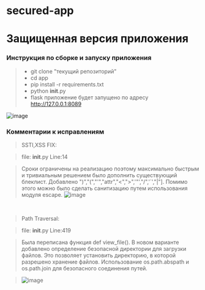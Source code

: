 # secured-app
# Защищенная версия приложения

### Инструкция по сборке и запуску приложения

> - git clone "текущий репозиторий"
> - cd app
> - pip install -r requirements.txt
> - python __init__.py
> - flask приложение будет запущено по адресу http://127.0.0.1:8089

![image](https://github.com/medarov411/vuln-app/assets/60567375/302c807a-5503-411e-a291-bbe552f247ec)

### Комментарии к исправлениям
>SSTI,XSS FIX:

>file: __init__.py Line:14

> Сроки ограничены на реализацию поэтому максимально быстрым и тривиальным решением было дополнить существующий блеклист. Добавлено ")","(","'","attr","<",">",'"',"/",'`',"|"]. Помимо этого можно было сделать санитизацию путем использования модуля escape.
> ![image](https://github.com/medarov411/secured-app/assets/60567375/e3430112-554c-48fb-b002-978ebea08ce0)

<p>&nbsp;</p>

>Path Traversal:

>file: __init__.py Line:419

> Была переписана функция def view_file(). В новом варианте добавлено определение безопасной директории для загрузки файлов. Это позволяет установить директорию, в которой разрешено хранение файлов. Использование os.path.abspath и os.path.join для безопасного соединения путей.

> ![image](https://github.com/medarov411/secured-app/assets/60567375/4d99691c-5e16-43e9-9992-e3fa31186520)
 

